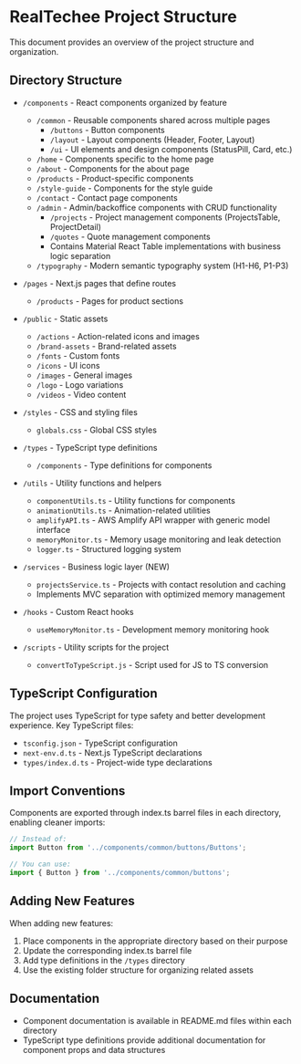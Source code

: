 # RealTechee Project Structure

This document provides an overview of the project structure and organization.

## Directory Structure

- `/components` - React components organized by feature
  - `/common` - Reusable components shared across multiple pages
    - `/buttons` - Button components
    - `/layout` - Layout components (Header, Footer, Layout)
    - `/ui` - UI elements and design components (StatusPill, Card, etc.)
  - `/home` - Components specific to the home page
  - `/about` - Components for the about page
  - `/products` - Product-specific components
  - `/style-guide` - Components for the style guide
  - `/contact` - Contact page components
  - `/admin` - Admin/backoffice components with CRUD functionality
    - `/projects` - Project management components (ProjectsTable, ProjectDetail)
    - `/quotes` - Quote management components
    - Contains Material React Table implementations with business logic separation
  - `/typography` - Modern semantic typography system (H1-H6, P1-P3)

- `/pages` - Next.js pages that define routes
  - `/products` - Pages for product sections

- `/public` - Static assets
  - `/actions` - Action-related icons and images
  - `/brand-assets` - Brand-related assets
  - `/fonts` - Custom fonts
  - `/icons` - UI icons
  - `/images` - General images
  - `/logo` - Logo variations
  - `/videos` - Video content

- `/styles` - CSS and styling files
  - `globals.css` - Global CSS styles

- `/types` - TypeScript type definitions
  - `/components` - Type definitions for components

- `/utils` - Utility functions and helpers
  - `componentUtils.ts` - Utility functions for components
  - `animationUtils.ts` - Animation-related utilities
  - `amplifyAPI.ts` - AWS Amplify API wrapper with generic model interface
  - `memoryMonitor.ts` - Memory usage monitoring and leak detection
  - `logger.ts` - Structured logging system

- `/services` - Business logic layer (NEW)
  - `projectsService.ts` - Projects with contact resolution and caching
  - Implements MVC separation with optimized memory management

- `/hooks` - Custom React hooks
  - `useMemoryMonitor.ts` - Development memory monitoring hook

- `/scripts` - Utility scripts for the project
  - `convertToTypeScript.js` - Script used for JS to TS conversion

## TypeScript Configuration

The project uses TypeScript for type safety and better development experience. Key TypeScript files:

- `tsconfig.json` - TypeScript configuration
- `next-env.d.ts` - Next.js TypeScript declarations
- `types/index.d.ts` - Project-wide type declarations

## Import Conventions

Components are exported through index.ts barrel files in each directory, enabling cleaner imports:

```typescript
// Instead of:
import Button from '../components/common/buttons/Buttons';

// You can use:
import { Button } from '../components/common/buttons';
```

## Adding New Features

When adding new features:

1. Place components in the appropriate directory based on their purpose
2. Update the corresponding index.ts barrel file
3. Add type definitions in the `/types` directory
4. Use the existing folder structure for organizing related assets

## Documentation

- Component documentation is available in README.md files within each directory
- TypeScript type definitions provide additional documentation for component props and data structures